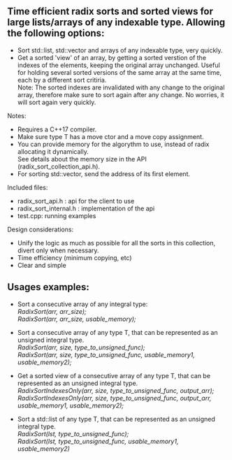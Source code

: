 Time efficient radix sorts and sorted views for large lists/arrays of any indexable type. 
Allowing the following options:
------------------------------------------------------------------------------------------------------------
- Sort std::list, std::vector and arrays of any indexable type, very quickly.
- Get a sorted 'view' of an array, by getting a sorted verstion of the indexes of the elements, keeping the original array unchanged.
  Useful for holding several sorted versions of the same array at the same time, each by a different sort critiria.</br>
  Note: The sorted indexes are invalidated with any change to the original array, therefore make sure to sort again after
  any change. No worries, it will sort again very quickly.  
  
Notes:
- Requires a C++17 compiler.
- Make sure type T has a move ctor and a move copy assignment.  
- You can provide memory for the algorythm to use, instead of radix allocating it dynamically.</br>
  See details about the memory size in the API (radix_sort_collection_api.h).   
- For sorting std::vector, send the address of its first element.

Included files:
- radix_sort_api.h : api for the client to use
- radix_sort_internal.h : implementation of the api
- test.cpp: running examples

Design considerations:
- Unify the logic as much as possible for all the sorts in this collection, divert only when necessary.
- Time efficiency (minimum copying, etc)
- Clear and simple


Usages examples:
---------------------------------------------------------------

- Sort a consecutive array of any integral type:  
  *RadixSort(arr, arr_size);  
  RadixSort(arr, arr_size, usable_memory);*

- Sort a consecutive array of any type T, that can be represented as an unsigned integral type.  
  *RadixSort(arr, size, type_to_unsigned_func);  
  RadixSort(arr, size, type_to_unsigned_func, usable_memory1, usable_memory2);*

- Get a sorted view of a consecutive array of any type T, that can be represented as an unsigned integral type.  
  *RadixSortIndexesOnly(arr, size, type_to_unsigned_func, output_arr);  
  RadixSortIndexesOnly(arr, size, type_to_unsigned_func, output_arr, usable_memory1, usable_memory2);*

- Sort a std::list of any type T, that can be represented as an unsigned integral type.  
  *RadixSort(lst, type_to_unsigned_func);  
  RadixSort(lst, type_to_unsigned_func, usable_memory1, usable_memory2)*
  
